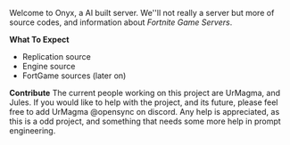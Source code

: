 Welcome to Onyx, a AI built server. We''ll not really a server but more of source codes, and information about *Fortnite Game Servers*.

**What To Expect**
- Replication source
- Engine source
- FortGame sources (later on)
  
**Contribute**
The current people working on this project are UrMagma, and Jules. If you would like to help with the project, and its future, please feel free to add UrMagma @opensync on discord.
Any help is appreciated, as this is a odd project, and something that needs some more help in prompt engineering. 
